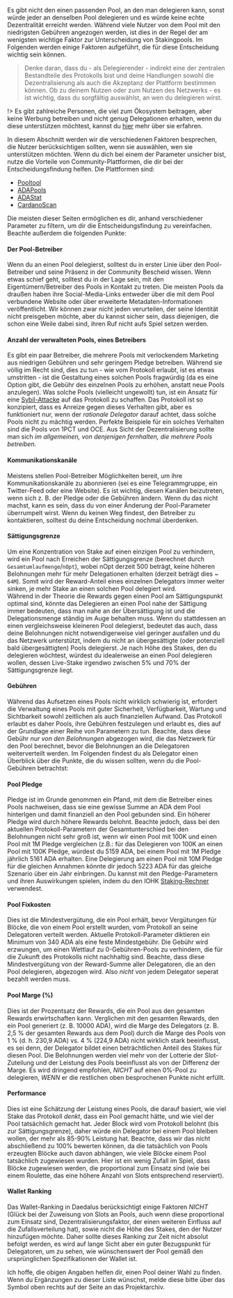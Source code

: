 
Es gibt nicht den einen passenden Pool, an den man delegieren kann, sonst würde jeder an denselben Pool delegieren und es würde keine echte Dezentralität erreicht werden. Während viele Nutzer von dem Pool mit den niedrigsten Gebühren angezogen werden, ist dies in der Regel der am wenigsten wichtige Faktor zur Unterscheidung von Stakingpools. Im Folgenden werden einige Faktoren aufgeführt, die für diese Entscheidung wichtig sein können.

> Denke daran, dass du - als Delegierender - indirekt eine der zentralen Bestandteile des Protokolls bist und deine Handlungen sowohl die Dezentralisierung als auch die Akzeptanz der Plattform bestimmen können. Ob zu deinem Nutzen oder zum Nutzen des Netzwerks - es ist wichtig, dass du sorgfältig auswählst, an wen du delegieren wirst.

!> Es gibt zahlreiche Personen, die viel zum Ökosystem beitragen, aber keine Werbung betreiben und nicht genug Delegationen erhalten, wenn du diese unterstützen möchtest, kannst du [hier](community-contrib.md) mehr über sie erfahren. 

In diesem Abschnitt werden wir die verschiedenen Faktoren besprechen, die Nutzer berücksichtigen sollten, wenn sie auswählen, wen sie unterstützen möchten. Wenn du dich bei einem der Parameter unsicher bist, nutze die Vorteile von Community-Plattformen, die dir bei der Entscheidungsfindung helfen. Die Plattformen sind:
- [Pooltool](https://pooltool.io)
- [ADAPools](https://adapools.org)
- [ADAStat](https://adastat.net)
- [CardanoScan](http://cardanoscan.io)

Die meisten dieser Seiten ermöglichen es dir, anhand verschiedener Parameter zu filtern, um dir die Entscheidungsfindung zu vereinfachen. Beachte außerdem die folgenden Punkte:

#### Der Pool-Betreiber  
  Wenn du an einen Pool delegierst, solltest du in erster Linie über den Pool-Betreiber und seine Präsenz in der Community Bescheid wissen. Wenn etwas schief geht, solltest du in der Lage sein, mit den Eigentümern/Betreiber des Pools in Kontakt zu treten. Die meisten Pools da draußen haben ihre Social-Media-Links entweder über die mit dem Pool verbundene Website oder über erweiterte Metadaten-Informationen veröffentlicht. Wir können zwar nicht jeden verurteilen, der seine Identität nicht preisgeben möchte, aber du kannst sicher sein, dass diejenigen, die schon eine Weile dabei sind, ihren Ruf nicht aufs Spiel setzen werden.  

#### Anzahl der verwalteten Pools, eines Betreibers
  Es gibt ein paar Betreiber, die mehrere Pools mit verlockendem Marketing aus niedrigen Gebühren und sehr geringem Pledge betreiben. Während sie völlig im Recht sind, dies zu tun - wie vom Protokoll erlaubt, ist es etwas umstritten - ist die Gestaltung eines solchen Pools fragwürdig (da es eine Option gibt, die Gebühr des einzelnen Pools zu erhöhen, anstatt neue Pools anzulegen). Was solche Pools (vielleicht ungewollt) tun, ist ein Ansatz für eine [Sybil-Attacke](https://de.wikipedia.org/wiki/Sybil-Attacke) auf das Protokoll zu schaffen. Das Protokoll ist so konzipiert, dass es Anreize gegen dieses Verhalten gibt, aber es funktioniert nur, wenn der *rationale Delegator* darauf achtet, dass solche Pools nicht zu mächtig werden. Perfekte Beispiele für ein solches Verhalten sind die Pools von 1PCT und OCE. Aus Sicht der Dezentralisierung sollte man sich *im allgemeinen, von denjenigen fernhalten, die mehrere Pools betreiben.*

#### Kommunikationskanäle 
  Meistens stellen Pool-Betreiber Möglichkeiten bereit, um ihre Kommunikationskanäle zu abonnieren (sei es eine Telegrammgruppe, ein Twitter-Feed oder eine Website). Es ist wichtig, diesen Kanälen beizutreten, wenn sich z. B. der Pledge oder die Gebühren ändern. Wenn du das nicht machst, kann es sein, dass du von einer Änderung der Pool-Parameter überrumpelt wirst. Wenn du keinen Weg findest, den Betreiber zu kontaktieren, solltest du deine Entscheidung nochmal überdenken.  

#### Sättigungsgrenze
  Um eine Konzentration von Stake auf einen einzigen Pool zu verhindern, wird ein Pool nach Erreichen der Sättigungsgrenze (berechnet durch `Gesamtumlaufmenge`/`nOpt`), wobei nOpt derzeit 500 beträgt, keine höheren Belohnungen mehr für mehr Delegationen erhalten (derzeit beträgt dies ~ `64M`). Somit wird der Reward-Anteil eines einzelnen Delegators immer weiter sinken, je mehr Stake an einen solchen Pool delegiert wird.  
  Während in der Theorie die Rewards gegen einen Pool am Sättigungspunkt optimal sind, könnte das Delegieren an einen Pool nahe der Sättigung immer bedeuten, dass man nahe an der Übersättigung ist und die Delegationsmenge ständig im Auge behalten muss. Wenn du stattdessen an einen vergleichsweise kleineren Pool delegierst, bedeutet das auch, dass deine Belohnungen nicht notwendigerweise viel geringer ausfallen und du das Netzwerk unterstützt, indem du nicht an übergesättigte (oder potenziell bald übergesättigten) Pools delegierst. Je nach Höhe des Stakes, den du delegieren wöchtest, würdest du idealerweise an einen Pool delegieren wollen, dessen Live-Stake irgendwo zwischen 5% und 70% der Sättigungsgrenze liegt.

#### Gebühren  
  Während das Aufsetzen eines Pools nicht wirklich schwierig ist, erfordert die Verwaltung eines Pools mit guter Sicherheit, Verfügbarkeit, Wartung und Sichtbarkeit sowohl zeitlichen als auch finanziellen Aufwand. Das Protokoll erlaubt es daher Pools, ihre Gebühren festzulegen und erlaubt es, dies auf der Grundlage einer Reihe von Parametern zu tun. Beachte, dass diese Gebühr *nur von den Belohnungen* abgezogen wird, die das Netzwerk für den Pool berechnet, bevor die Belohnungen an die Delegatoren weiterverteilt werden. Im Folgenden findest du als Delegator einen Überblick über die Punkte, die du wissen sollten, wenn du die Pool-Gebühren betrachtst:

#### Pool Pledge
  Pledge ist im Grunde genommen ein Pfand, mit dem die Betreiber eines Pools nachweisen, dass sie eine gewisse Summe an ADA dem Pool hinterlgen und damit finanziell an den Pool gebunden sind. Ein höherer Pledge wird durch höhere Rewards belohnt. Beachte jedoch, dass bei den aktuellen Protokoll-Parametern der Gesamtunterschied bei den Belohnungen nicht sehr groß ist, wenn wir einen Pool mit 100K und einen Pool mit 1M Pledge vergleichen (z.B.: für das Delegieren von 100K an einen Pool mit 100K Pledge, würdest du 5159 ADA, bei einem Pool mit 1M Pledge jährlich 5161 ADA erhalten. Eine Delegierung am einen Pool mit 10M Pledge  für die gleichen Annahmen könnte dir jedoch 5223 ADA für das gleiche Szenario über ein Jahr einbringen. Du kannst mit den Pledge-Parametern und ihren Auswirkungen spielen, indem du den IOHK [Staking-Rechner](https://cardano.org/calculator/) verwendest.

#### Pool Fixkosten
  Dies ist die Mindestvergütung, die ein Pool erhält, bevor Vergütungen für Blöcke, die von einem Pool erstellt wurden, vom Protokoll an seine Delegatoren verteilt werden. Aktuelle Protokoll-Parameter diktieren ein Minimum von 340 ADA als eine feste Mindestgebühr. Die Gebühr wird erzwungen, um einen Wettlauf zu 0-Gebühren-Pools zu verhindern, die für die Zukunft des Protokolls nicht nachhaltig sind. Beachte, dass diese Mindestvergütung von der Reward-Summe aller Delegatoren, die an den Pool delegieren, abgezogen wird. Also *nicht* von jedem Delegator seperat bezahlt werden muss.
  
#### Pool Marge (%)
  Dies ist der Prozentsatz der Rewards, die ein Pool aus den gesamten Rewards erwirtschaften kann. Verglichen mit den gesamten Rewards, den ein Pool generiert (z. B. 10000 ADA), wird die Marge des Delegators (z. B. 2,5 % der gesamten Rewards aus dem Pool) durch die Marge des Pools von 1 % (d. h. 230,9 ADA) vs. 4 % (224,9 ADA) nicht wirklich stark beeinflusst, es sei denn, der Delegator bildet einen beträchtlichen Anteil des Stakes für diesen Pool. Die Belohnungen werden viel mehr von der Lotterie der Slot-Zuteilung und der Leistung des Pools beeinflusst als von der Differenz der Marge. Es wird dringend empfohlen, *NICHT* auf einen 0%-Pool zu delegieren, *WENN* er die restlichen oben besprochenen Punkte nicht erfüllt.  
  
#### Performance  
  Dies ist eine Schätzung der Leistung eines Pools, die darauf basiert, wie viel Stake das Protokoll *denkt*, dass ein Pool gemacht hätte, und wie viel der Pool tatsächlich gemacht hat. Jeder Block wird vom Protokoll belohnt (bis zur Sättigungsgrenze), daher würde ein Delegator bei einem Pool bleiben wollen, der mehr als 85-90% Leistung hat. Beachte, dass wir das nicht abschließend zu 100% bewerten können, da die tatsächlich von Pools erzeugten Blöcke auch davon abhängen, wie viele Blöcke einem Pool tatsächlich zugewiesen wurden. Hier ist ein wenig Zufall im Spiel, dass Blöcke zugewiesen werden, die proportional zum Einsatz sind (wie bei einem Roulette, das eine höhere Anzahl von Slots entsprechend reserviert).

#### Wallet Ranking  
  Das Wallet-Ranking in Daedalus berücksichtigt einige Faktoren *NICHT* (Glück bei der Zuweisung von Slots an Pools, auch wenn diese proportional zum Einsatz sind, Dezentralisierungsfaktor, der einen weiteren Einfluss auf die Zufallsverteilung hat), sowie nicht die Höhe des Stakes, den der Nutzer hinzufügen möchte. Daher sollte dieses Ranking zur Zeit nicht absolut befolgt werden, es wird auf lange Sicht aber ein guter Bezugspunkt für Delegatoren, um zu sehen, wie wünschenswert der Pool gemäß den ursprünglichen Spezifikationen der Wallet ist.  

Ich hoffe, die obigen Angaben helfen dir, einen Pool deiner Wahl zu finden. Wenn du Ergänzungen zu dieser Liste wünschst, melde diese bitte über das Symbol oben rechts auf der Seite an das Projektarchiv.
